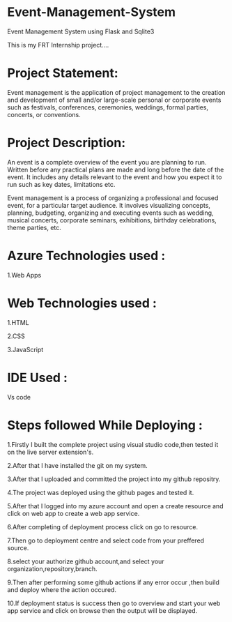 # Event-Management-System

Event Management System using Flask and Sqlite3

This is my FRT Internship project....

# Project Statement:

Event management is the application of project management to the creation and development of small and/or large-scale personal or corporate events such as festivals, conferences, ceremonies, weddings, formal parties, concerts, or conventions.

# Project Description:

An event  is a complete overview of the event you are planning to run. Written before any practical plans are made and long before the date of the event. It includes any details relevant to the event and how you expect it to run such as key dates, limitations etc.

Event management is a process of organizing a professional and focused event, for a particular target audience. It involves visualizing concepts, planning, budgeting, organizing and executing events such as wedding, musical concerts, corporate seminars, exhibitions, birthday celebrations, theme parties, etc.


# Azure Technologies used :

1.Web Apps

# Web Technologies used :

1.HTML

2.CSS

3.JavaScript

# IDE Used :

Vs code

# Steps followed While Deploying :

1.Firstly I built the complete project using visual studio code,then tested it on the live server extension's.

2.After that I have installed the git on my system.

3.After that I uploaded and committed the project into my github repositry.

4.The project was deployed using the github pages and tested it.

5.After that I logged into my azure account and open a create resource and click on web app to create a web app service.

6.After completing of deployment process click on go to resource.

7.Then go to deployment centre and select code from your preffered source.

8.select your authorize github account,and select your organization,repository,branch.

9.Then after performing some github actions if any error occur ,then build and deploy where the action occured.

10.If deployment status is success then go to overview and start your web app service and  click on browse then the output will be displayed.


